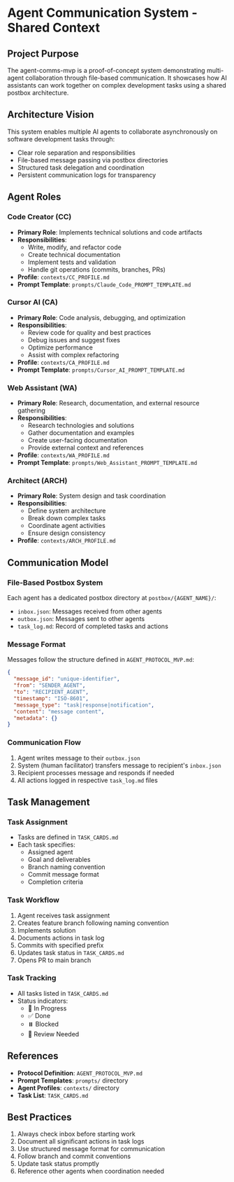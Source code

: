 # Agent Communication System - Shared Context

## Project Purpose
The agent-comms-mvp is a proof-of-concept system demonstrating multi-agent collaboration through file-based communication. It showcases how AI assistants can work together on complex development tasks using a shared postbox architecture.

## Architecture Vision
This system enables multiple AI agents to collaborate asynchronously on software development tasks through:
- Clear role separation and responsibilities
- File-based message passing via postbox directories
- Structured task delegation and coordination
- Persistent communication logs for transparency

## Agent Roles

### Code Creator (CC)
- **Primary Role**: Implements technical solutions and code artifacts
- **Responsibilities**:
  - Write, modify, and refactor code
  - Create technical documentation
  - Implement tests and validation
  - Handle git operations (commits, branches, PRs)
- **Profile**: `contexts/CC_PROFILE.md`
- **Prompt Template**: `prompts/Claude_Code_PROMPT_TEMPLATE.md`

### Cursor AI (CA)
- **Primary Role**: Code analysis, debugging, and optimization
- **Responsibilities**:
  - Review code for quality and best practices
  - Debug issues and suggest fixes
  - Optimize performance
  - Assist with complex refactoring
- **Profile**: `contexts/CA_PROFILE.md`
- **Prompt Template**: `prompts/Cursor_AI_PROMPT_TEMPLATE.md`

### Web Assistant (WA)
- **Primary Role**: Research, documentation, and external resource gathering
- **Responsibilities**:
  - Research technologies and solutions
  - Gather documentation and examples
  - Create user-facing documentation
  - Provide external context and references
- **Profile**: `contexts/WA_PROFILE.md`
- **Prompt Template**: `prompts/Web_Assistant_PROMPT_TEMPLATE.md`

### Architect (ARCH)
- **Primary Role**: System design and task coordination
- **Responsibilities**:
  - Define system architecture
  - Break down complex tasks
  - Coordinate agent activities
  - Ensure design consistency
- **Profile**: `contexts/ARCH_PROFILE.md`

## Communication Model

### File-Based Postbox System
Each agent has a dedicated postbox directory at `postbox/{AGENT_NAME}/`:
- `inbox.json`: Messages received from other agents
- `outbox.json`: Messages sent to other agents
- `task_log.md`: Record of completed tasks and actions

### Message Format
Messages follow the structure defined in `AGENT_PROTOCOL_MVP.md`:
```json
{
  "message_id": "unique-identifier",
  "from": "SENDER_AGENT",
  "to": "RECIPIENT_AGENT",
  "timestamp": "ISO-8601",
  "message_type": "task|response|notification",
  "content": "message content",
  "metadata": {}
}
```

### Communication Flow
1. Agent writes message to their `outbox.json`
2. System (human facilitator) transfers message to recipient's `inbox.json`
3. Recipient processes message and responds if needed
4. All actions logged in respective `task_log.md` files

## Task Management

### Task Assignment
- Tasks are defined in `TASK_CARDS.md`
- Each task specifies:
  - Assigned agent
  - Goal and deliverables
  - Branch naming convention
  - Commit message format
  - Completion criteria

### Task Workflow
1. Agent receives task assignment
2. Creates feature branch following naming convention
3. Implements solution
4. Documents actions in task log
5. Commits with specified prefix
6. Updates task status in `TASK_CARDS.md`
7. Opens PR to main branch

### Task Tracking
- All tasks listed in `TASK_CARDS.md`
- Status indicators:
  - 🔄 In Progress
  - ✅ Done
  - ⏸️ Blocked
  - 📝 Review Needed

## References
- **Protocol Definition**: `AGENT_PROTOCOL_MVP.md`
- **Prompt Templates**: `prompts/` directory
- **Agent Profiles**: `contexts/` directory
- **Task List**: `TASK_CARDS.md`

## Best Practices
1. Always check inbox before starting work
2. Document all significant actions in task logs
3. Use structured message format for communication
4. Follow branch and commit conventions
5. Update task status promptly
6. Reference other agents when coordination needed